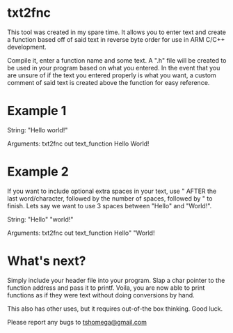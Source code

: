 txt2fnc
=======
This tool was created in my spare time. It allows you to enter text and create a function based off of said text in reverse byte order for use in ARM C/C++ development.

Compile it, enter a function name and some text. A ".h" file will be created to be used in your program based on what you entered. In the event that you are unsure of if the text you entered properly is what you want, a custom comment of said text is created above the function for easy reference.

Example 1
=========
String: "Hello world!"

Arguments: txt2fnc out text_function Hello World!

Example 2
=========
If you want to include optional extra spaces in your text, use " AFTER the last word/character, followed by the number of spaces, followed by " to finish.
Lets say we want to use 3 spaces between "Hello" and "World!".

String: "Hello"   "world!"

Arguments: txt2fnc out text_function Hello"   "World!

What's next?
============
Simply include your header file into your program. Slap a char pointer to the function address and pass it to printf. Voila, you are now able to print functions as if they were text without doing conversions by hand.

This also has other uses, but it requires out-of-the box thinking. Good luck.


Please report any bugs to tshomega@gmail.com
